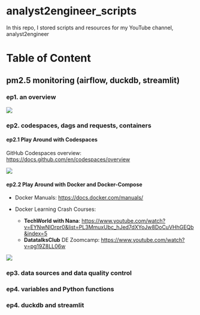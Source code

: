 # analyst2engineer_scripts
In this repo, I stored scripts and resources for my YouTube channel, analyst2engineer

# Table of Content
## pm2.5 monitoring (airflow, duckdb, streamlit)
### ep1. an overview

[![](https://img.youtube.com/vi/feROfXJrvJk/0.jpg)](https://www.youtube.com/watch?v=feROfXJrvJk)
### ep2. codespaces, dags and requests, containers
#### ep2.1 Play Around with Codespaces 

GitHub Codespaces overview: https://docs.github.com/en/codespaces/overview

[![](https://img.youtube.com/vi/tqQYDnE6fcE/0.jpg)](https://www.youtube.com/watch?v=tqQYDnE6fcE)

#### ep2.2 Play Around with Docker and Docker-Compose

- Docker Manuals: https://docs.docker.com/manuals/

- Docker Learning Crash Courses: 
  - **TechWorld with Nana**: https://www.youtube.com/watch?v=EYNwNlOrpr0&list=PL3MmuxUbc_hJed7dXYoJw8DoCuVHhGEQb&index=5
  - **DatatalksClub** DE Zoomcamp: https://www.youtube.com/watch?v=pg19Z8LL06w
 
[![](https://img.youtube.com/vi/Vg7RmpLOq14/0.jpg)](https://www.youtube.com/watch?v=Vg7RmpLOq14)

### ep3. data sources and data quality control
### ep4. variables and Python functions
### ep4. duckdb and streamlit
